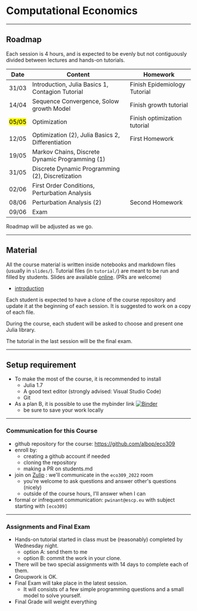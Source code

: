 # Computational Economics

---


## Roadmap

Each session is 4 hours, and is expected to be evenly but not contiguously divided between lectures and hands-on tutorials.

| Date  | Content                                                        | Homework                     |
| ----- | -------------------------------------------------------------- | ---------------------------- |
| 31/03 | Introduction, Julia Basics 1, Contagion Tutorial  | Finish Epidemiology Tutorial |
| 14/04 | Sequence Convergence, Solow growth Model                       | Finish growth tutorial       |
|  <mark>05/05</mark> | Optimization                                                   | Finish optimization tutorial |
| 12/05 | Optimization (2), Julia Basics 2, Differentiation              | First Homework               |
| 19/05 | Markov Chains, Discrete Dynamic Programming (1)                |                              |
| 31/05 | Discrete Dynamic Programming (2), Discretization               |                              |
| 02/06 | First Order Conditions, Perturbation Analysis                  |                              |
| 08/06 | Perturbation Analysis (2)                                      | Second Homework              |
| 09/06 | Exam                                                           |                              |

Roadmap will be adjusted as we go.

---

## Material

All the course material is written inside notebooks and markdown files (usually in `slides/`). Tutorial files (in `tutorial/`) are meant to be run and filled by students.
Slides are available [online](http://www.mosphere.fr/eco309/slides/). (PRs are welcome)
- [introduction](http://www.mosphere.fr/eco309/slides/)


Each student is expected to have a clone of the course repository and update it at the beginning of each session. It is suggested to work on a copy of each file.

During the course, each student will be asked to choose and present one Julia library.

The tutorial in the last session will be the final exam.

---

## Setup requirement

- To make the most of the course, it is recommended to install
  - Julia 1.7
  - A good text editor (strongly advised: Visual Studio Code)
  - Git
- As a plan B, it is possible to use the mybinder link [![Binder](https://mybinder.org/badge_logo.svg)](https://mybinder.org/v2/gh/albop/eco309.git/main?urlpath=lab)
  - be sure to save your work locally

---

### Communication for this Course

- github repository for the course: https://github.com/albop/eco309
- enroll by:
    - creating a github account if needed
    - cloning the repository
    - making a PR on students.md
- join on [Zulip](econforge.zulipchat.org) : we'll communicate in the `eco309_2022` room
    - you're welcome to ask questions and answer other's questions (nicely)
    - outside of the course hours, I'll answer when I can
- formal or infrequent communication: `pwinant@escp.eu` with subject starting with `[eco309]`

---

### Assignments and Final Exam

-  Hands-on tutorial started in class must be (reasonably) completed by Wednesday night.
   - option A: send them to me
   - option B: commit the work in your clone.
- There will be two special assignments with 14 days to complete each of them.
- Groupwork is OK.
- Final Exam will take place in the latest session.
    - It will consists of a few simple programming questions and a small model to solve yourself.
- Final Grade will weight everything